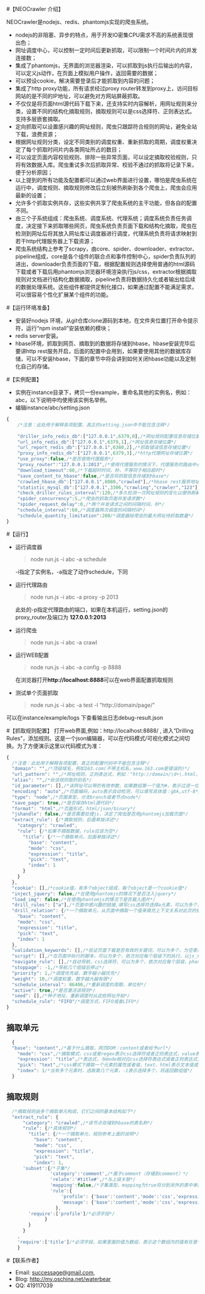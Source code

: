 #【NEOCrawler 介绍】

NEOCrawler是nodejs、redis、phantomjs实现的爬虫系统。

* nodejs的非阻塞、异步的特点，用于开发IO密集CPU需求不高的系统表现很出色；
* 网址调度中心，可以控制一定时间后更新抓取，可以限制一个时间片内的并发连接数；
* 集成了phantomjs，无界面的浏览器渲染，可以抓取到js执行后输出的内容，可以定义js动作，在页面上模拟用户操作，返回需要的数据；
* 可以预设cookie，解决需要登录后才能抓取到内容的问题；
* 集成了http proxy功能，所有请求经过proxy router转发到proxy上，访问目标网站的是不同的IP地址，可以避免对方网站屏蔽抓取。
* 不仅仅是将页面html源代码下载下来，还支持实时内容解析，用网址规则来分类，设置不同的结构化摘取规则，摘取规则可以是css选择符、正则表达式。支持多层嵌套摘取。
* 定向抓取可以设置感兴趣的网址规则，爬虫只跟踪符合规则的网址，避免全站下载，浪费资源；
* 根据网址规则分类，设定不同类别的调度权重、重新抓取的周期，调度权重决定了每个抓取时间片内各类网址所占的数目；
* 可以设定页面内容校验规则、排除一些异常页面，可以设定摘取校验规则，只将有效数据入库。爬虫重试多次后抓取异常、校验不通过的抓取将记录下来，便于分析原因；
* 以上提到的所有功能及配置都可以通过web界面进行设置，哪怕是爬虫系统在运行中，调度规则、摘取规则修改后立刻被热刷新到各个爬虫上，爬虫会应用最新的设置；
* 允许多个抓取实例共存，这些实例共享了爬虫系统的主干功能，但各自的配置不同。
* 由三个子系统组成：爬虫系统、调度系统、代理系统；调度系统负责任务调度，决定接下来抓取哪些网页，爬虫系统负责页面下载和结构化摘取，爬虫在检测到网址后将其放入网址库让调度器进行调度，代理系统负责将请求映射到若干http代理服务器上下载资源；
* 爬虫系统结构上参考了scrapy，由core、spider、downloader、extractor、pipeline组成，core是各个组件的联合点和事件控制中心，spider负责队列的进出，downloader负责页面的下载，根据配置规则选择使用普通的html源码下载或者下载后用phantomjs浏览器环境渲染执行js/css，extractor根据摘取规则对文档进行结构化数据摘取，pipeline负责将数据持久化或者输出给后续的数据处理系统。这些组件都提供定制化接口，如果通过配置不能满足需求，可以很容易个性化扩展某个组件的功能。

#【运行环境准备】
* 安装好nodejs 环境，从git仓库clone源码到本地，在文件夹位置打开命令提示符，运行“npm install”安装依赖的模块；
* redis server安装。
* hbase环境，抓取到网页、摘取到的数据将存储到hbase，hbase安装完毕后要讲http rest服务开启，后面的配置中会用到，如果要使用其他的数据库存储，可以不安装hbase，下面的章节中将会讲到如何关闭hbase功能以及定制化自己的存储。

#【实例配置】
* 实例在instance目录下，拷贝一份example，重命名其他的实例名，例如：abc，以下说明中均使用该实例名举例。
* 编辑instance/abc/setting.json

```javascript
{
    /*注意：此处用于解释各项配置，真正的setting.json中不能包含注释*/
    
    "driller_info_redis_db":["127.0.0.1",6379,0],/*网址规则配置信息存储位置，最后一个数字表示redis的第几个数据库*/
    "url_info_redis_db":["127.0.0.1",6379,1],/*网址信息存储位置*/
    "url_report_redis_db":["127.0.0.1",6380,2],/*抓取错误信息存储位置*/
    "proxy_info_redis_db":["127.0.0.1",6379,3],/*http代理网址存储位置*/
    "use_proxy":false,/*是否使用代理服务*/
    "proxy_router":"127.0.0.1:2013",/*使用代理服务的情况下，代理服务的路由中心地址*/
    "download_timeout":60,/*下载超时时间，秒，不等同于相应超时*/
    "save_content_to_hbase":false,/*是否将抓取信息存储到hbase*/
    "crawled_hbase_db":["127.0.0.1",8080,"crawled"],/*hbase rest服务地址及存储的表*/
    "statistic_mysql_db":["127.0.0.1",3306,"crawling","crawler","123"],/*用来存储抓取日志分析结果，需要结合flume来实现，一般不使用此项*/
    "check_driller_rules_interval":120,/*多久检测一次网址规则的变化以便热刷新到运行中的爬虫*/
    "spider_concurrency":5,/*爬虫的抓取页面并发请求数*/
    "spider_request_delay":0,/*两个并发请求之间的间隔时间，秒*/
    "schedule_interval":60,/*调度器两次调度的间隔时间*/
    "schedule_quantity_limitation":200/*调度器给爬虫的最大网址待抓取数量*/
}
```
#【运行】
* 运行调度器
	> node run.js -i abc -a schedule
	
	-i指定了实例名，-a指定了动作schedule，下同

* 运行代理路由
	> node run.js -i abc -a proxy -p 2013 

	此处的-p指定代理路由的端口，如果在本机运行，setting.json的proxy_router及端口为 **127.0.0.1:2013** 

* 运行爬虫
	> node run.js -i abc -a crawl

* 运行WEB配置
	> node run.js -i abc -a config -p 8888

	在浏览器打开**http://localhost:8888**可以在web界面配置抓取规则

* 测试单个页面抓取
	> node run.js -i abc -a test -l "http://domain/page/"

可以在instance/example/logs 下查看输出日志debug-result.json

#【抓取规则配置】
打开web界面,例如：http://localhost:8888/ , 进入“Drilling Rules”，添加规则。这是一个json编辑器，可以在代码模式/可视化模式之间切换。为了方便演示这里以代码模式为准：

```javascript
{
  /*注意：此处用于解释各项配置，真正的配置代码中不能包含注释*/
  "domain": "",/*顶级域名，例如163.com(不带主机名，www.163.com是错误的)*/
  "url_pattern": "",/*网址规则，正则表达式，例如：^http://domain/\d+\.html，限定范围越精确越好*/
  "alias": "",/*给该规则取的别名*/
  "id_parameter": [],/*该网址可以带的有效参数，如果数组第一个值为#，表示过滤一切参数*/
  "encoding": "auto",/*页面编码，auto表示自动检测，可以填写具体值：gbk,utf-8*/
  "type": "node",/*页面类型，分支branch或者节点node*/
  "save_page": true,/*是否保存html源代码*/
  "format": "html",/*页面形式，html/json/binary*/
  "jshandle": false,/*是否需要处理js，决定了爬虫是否用phantomjs加载页面*/
  "extract_rule": {/*摘取规则，后面单独详述*/
    "category": "crawled",
    "rule": {/*如果不摘取数据，rule应该为空*/
      "title": {/*一个摘取单元，后面单独详述*/
        "base": "content",
        "mode": "css",
        "expression": "title",
        "pick": "text",
        "index": 1
      }
    }
  },
  "cookie": [],/*cookie值，有多个object组成，每个object是一个cookie值*/
  "inject_jquery": false,/*在使用phantomjs的情况下是否注入jquery*/
  "load_img": false,/*在使用phantomjs的情况下是否载入图片*/
  "drill_rules": ["a"],/*页面中感兴趣的链接,填写css选择符选择a元素，可以为多个，此处表示所有链接*/
  "drill_relation": {/*一个摘取单元，从页面中摘取一个值来填充上下文关系对此页的描述*/
    "base": "content",
    "mode": "css",
    "expression": "title",
    "pick": "text",
    "index": 1
  },
  "validation_keywords": [],/*验证页面下载是否有效的关键词，可以为多个，为空表示不验证*/
  "script": [],/*在页面中执行的脚本，可以为多个，依次对应每个层级下的执行。以js_result=..形式*/
  "navigate_rule": [],/*自动导航，css选择符，可以为多个，依次对应每个层级，phantomjs将点击匹配的元素进行导航*/
  "stoppage": -1,/*导航几个层级后停止*/
  "priority": 1,/*调度优先级，数字越小越优先*/
  "weight": 10,/*调度权重，数字越大越有限*/
  "schedule_interval": 86400,/*重新调度的周期，单位秒*/
  "active": true,/*是否激活该规则*/
  "seed": [],/*种子地址，重新调度时从这些网址开始*/
  "schedule_rule": "FIFO"/*调度方式，FIFO或者LIFO*/
}
```

## 摘取单元

```javascript
  {
  "base": "content",/*基于什么摘取，网页DOM：content或者给予url*/
    "mode": "css",/*摘取模式，css或者regex表示css选择符或者正则表达式，value表示给固定值*/
    "expression": "title",/*表达式，与mode相对应css选择符表达式或者正则表达式，或者一个固定的值*/
    "pick": "text",/*css模式下摘取一个元素的属性或者值，text、html表示文本值或者标签代码，@href表示href属性值，其他属性依次类推在前面加@符号*/
    "index": 1/*当有多个元素时，选取第几个元素，-1表示选择多个，将返回数组值*/
  }
```

## 摘取规则
```javascript
  /*摘取规则由多个摘取单元构成，它们之间的基本结构如下*/
  "extract_rule": {
      "category": "crawled",/*该节点存储到hbase的表名称*/
      "rule": {/*具体规则*/
        "title": {/*一个摘取单元，规则参考上面的说明*/
          "base": "content",
          "mode": "css",
          "expression": "title",
          "pick": "text",
          "index": 1,
      'subset':{/*子集*/
                'category':'comment',/*属于comment（存储到comment）*/
                'relate':'#title#',/*与上级关联*/
                'mapping':false,/*子集类型，mapping为true将分到另外的表中单独存储*/
                'rule':{
                    'profile': {'base':'content','mode':'css','expression':'.classname','pick':'@href','index':1},/*摘取单元*/
                    'message': {'base':'content','mode':'css','expression':'.classname','pick':'@alt','index':1}	                    
                  },
        'require':['profile']/*必须字段*/
              }
        }
      }
    ,
    'require':['title']/*必须字段，如果里面的值为数组，表示这个数组内的值有任意一个就满足要求，例如[[a,b],c]*/
    }
```

#【联系作者】
* Email: <successage@gmail.com>,
* Blog: <http://my.oschina.net/waterbear>
* QQ: 419117039 
